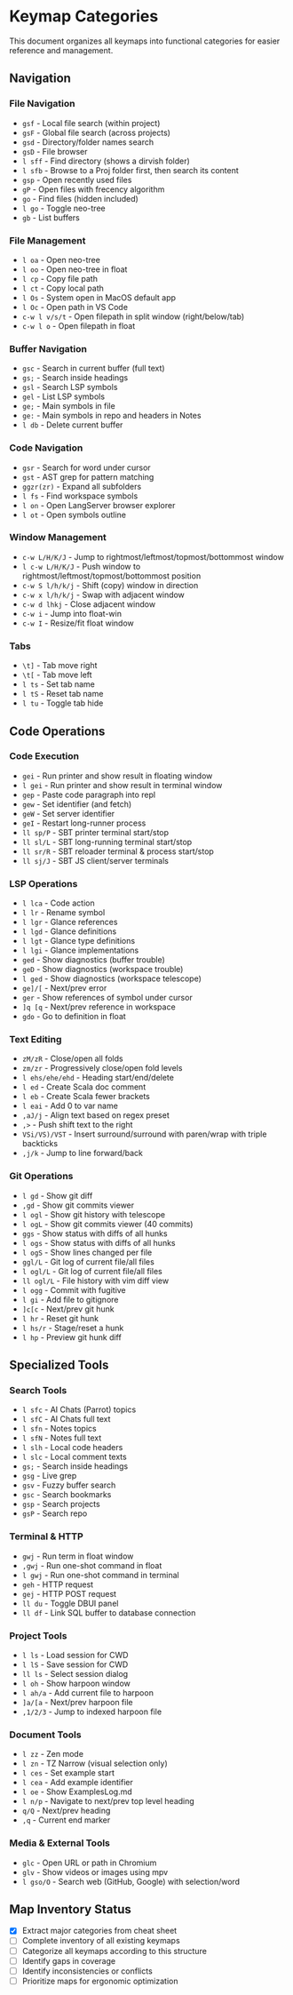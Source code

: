 # Keymap Categories

This document organizes all keymaps into functional categories for easier reference and management.

## Navigation

### File Navigation
- `gsf` - Local file search (within project)
- `gsF` - Global file search (across projects)
- `gsd` - Directory/folder names search
- `gsD` - File browser
- `l sff` - Find directory (shows a dirvish folder)
- `l sfb` - Browse to a Proj folder first, then search its content
- `gsp` - Open recently used files
- `gP` - Open files with frecency algorithm
- `go` - Find files (hidden included)
- `l go` - Toggle neo-tree
- `gb` - List buffers

### File Management
- `l oa` - Open neo-tree
- `l oo` - Open neo-tree in float
- `l cp` - Copy file path
- `l ct` - Copy local path
- `l Os` - System open in MacOS default app
- `l Oc` - Open path in VS Code
- `c-w l v/s/t` - Open filepath in split window (right/below/tab)
- `c-w l o` - Open filepath in float

### Buffer Navigation
- `gsc` - Search in current buffer (full text)
- `gs;` - Search inside headings
- `gsl` - Search LSP symbols
- `gel` - List LSP symbols
- `ge;` - Main symbols in file
- `ge:` - Main symbols in repo and headers in Notes
- `l db` - Delete current buffer

### Code Navigation
- `gsr` - Search for word under cursor
- `gst` - AST grep for pattern matching
- `ggzr(zr)` - Expand all subfolders
- `l fs` - Find workspace symbols
- `l on` - Open LangServer browser explorer
- `l ot` - Open symbols outline

### Window Management
- `c-w L/H/K/J` - Jump to rightmost/leftmost/topmost/bottommost window
- `l c-w L/H/K/J` - Push window to rightmost/leftmost/topmost/bottommost position
- `c-w S l/h/k/j` - Shift (copy) window in direction
- `c-w x l/h/k/j` - Swap with adjacent window
- `c-w d lhkj` - Close adjacent window
- `c-w i` - Jump into float-win
- `c-w I` - Resize/fit float window

### Tabs
- `\t]` - Tab move right
- `\t[` - Tab move left
- `l ts` - Set tab name
- `l tS` - Reset tab name
- `l tu` - Toggle tab hide

## Code Operations

### Code Execution
- `gei` - Run printer and show result in floating window
- `l gei` - Run printer and show result in terminal window
- `gep` - Paste code paragraph into repl
- `gew` - Set identifier (and fetch)
- `geW` - Set server identifier
- `geI` - Restart long-runner process
- `ll sp/P` - SBT printer terminal start/stop
- `ll sl/L` - SBT long-running terminal start/stop
- `ll sr/R` - SBT reloader terminal & process start/stop
- `ll sj/J` - SBT JS client/server terminals

### LSP Operations
- `l lca` - Code action
- `l lr` - Rename symbol
- `l lgr` - Glance references
- `l lgd` - Glance definitions
- `l lgt` - Glance type definitions
- `l lgi` - Glance implementations
- `ged` - Show diagnostics (buffer trouble)
- `geD` - Show diagnostics (workspace trouble)
- `l ged` - Show diagnostics (workspace telescope)
- `ge]/[` - Next/prev error
- `ger` - Show references of symbol under cursor
- `]q [q` - Next/prev reference in workspace
- `gdo` - Go to definition in float

### Text Editing
- `zM/zR` - Close/open all folds
- `zm/zr` - Progressively close/open fold levels
- `l ehs/ehe/ehd` - Heading start/end/delete
- `l ed` - Create Scala doc comment
- `l eb` - Create Scala fewer brackets
- `l eai` - Add <n>0 to var name
- `,aJ/j` - Align text based on regex preset
- `,>` - Push shift text to the right
- `VSi/VS)/VST` - Insert surround/surround with paren/wrap with triple backticks
- `,j/k` - Jump to line forward/back

### Git Operations
- `l gd` - Show git diff
- `,gd` - Show git commits viewer
- `l ogl` - Show git history with telescope
- `l ogL` - Show git commits viewer (40 commits)
- `ggs` - Show status with diffs of all hunks
- `l ogs` - Show status with diffs of all hunks
- `l ogS` - Show lines changed per file
- `ggl/L` - Git log of current file/all files
- `l ogl/L` - Git log of current file/all files
- `ll ogl/L` - File history with vim diff view
- `l ogg` - Commit with fugitive
- `l gi` - Add file to gitignore
- `]c[c` - Next/prev git hunk
- `l hr` - Reset git hunk
- `l hs/r` - Stage/reset a hunk
- `l hp` - Preview git hunk diff

## Specialized Tools 

### Search Tools
- `l sfc` - AI Chats (Parrot) topics
- `l sfC` - AI Chats full text
- `l sfn` - Notes topics
- `l sfN` - Notes full text
- `l slh` - Local code headers
- `l slc` - Local comment texts
- `gs;` - Search inside headings
- `gsg` - Live grep
- `gsv` - Fuzzy buffer search
- `gsc` - Search bookmarks
- `gsp` - Search projects
- `gsP` - Search repo

### Terminal & HTTP
- `gwj` - Run term in float window
- `,gwj` - Run one-shot command in float
- `l gwj` - Run one-shot command in terminal
- `geh` - HTTP request
- `gej` - HTTP POST request
- `ll du` - Toggle DBUI panel
- `ll df` - Link SQL buffer to database connection

### Project Tools
- `l ls` - Load session for CWD
- `l lS` - Save session for CWD
- `ll ls` - Select session dialog
- `l oh` - Show harpoon window
- `l ah/a` - Add current file to harpoon
- `]a/[a` - Next/prev harpoon file
- `,1/2/3` - Jump to indexed harpoon file

### Document Tools
- `l zz` - Zen mode
- `l zn` - TZ Narrow (visual selection only)
- `l ces` - Set example start
- `l cea` - Add example identifier
- `l oe` - Show ExamplesLog.md
- `l n/p` - Navigate to next/prev top level heading
- `q/Q` - Next/prev heading
- `,q` - Current end marker

### Media & External Tools
- `glc` - Open URL or path in Chromium
- `glv` - Show videos or images using mpv
- `l gso/O` - Search web (GitHub, Google) with selection/word

## Map Inventory Status

- [x] Extract major categories from cheat sheet
- [ ] Complete inventory of all existing keymaps
- [ ] Categorize all keymaps according to this structure
- [ ] Identify gaps in coverage
- [ ] Identify inconsistencies or conflicts
- [ ] Prioritize maps for ergonomic optimization